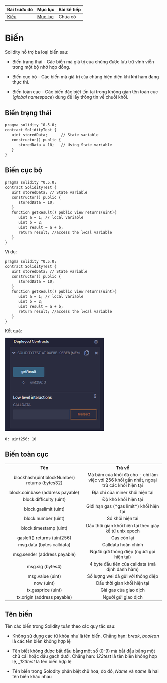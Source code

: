 |Bài trước đó|Mục lục|Bài kế tiếp|
|---|---|---|
|[Kiểu](6_Types.md)|[Mục lục](README.md)|Chưa có|

# Biến

Solidity hỗ trợ ba loại biến sau:

* Biến trạng thái - Các biến mà giá trị của chúng được lưu trữ vĩnh viễn trong một bộ nhớ hợp đồng.

* Biến cục bộ - Các biến mà giá trị của chúng hiện diện khi khi hàm đang thực thi.

* Biến toàn cục - Các biến đặc biệt tồn tại trong không gian tên toàn cục (*global namespace*) dùng để lấy thông tin về chuỗi khối.

## Biến trạng thái

```solidity
pragma solidity ^0.5.0;
contract SolidityTest {
   uint storedData;      // State variable
   constructor() public {
      storedData = 10;   // Using State variable
   }
}
```

## Biến cục bộ

```solidity
pragma solidity ^0.5.0;
contract SolidityTest {
   uint storedData; // State variable
   constructor() public {
      storedData = 10;   
   }
   function getResult() public view returns(uint){
      uint a = 1; // local variable
      uint b = 2;
      uint result = a + b;
      return result; //access the local variable
   }
}
```

Ví dụ:

```solidity
pragma solidity ^0.5.0;
contract SolidityTest {
   uint storedData; // State variable
   constructor() public {
      storedData = 10;   
   }
   function getResult() public view returns(uint){
      uint a = 1; // local variable
      uint b = 2;
      uint result = a + b;
      return result; //access the local variable
   }
}
```

Kết quả:

![Hinh1](Images/Bai7/Hinh1.png)

```
0: uint256: 10
```

## Biến toàn cục

<table class="table table-bordered" style="text-align:center;">
<tbody><tr>
<th width="50%">Tên</th>
<th>Trả về</th>
</tr>
<tr>
<td>blockhash(uint blockNumber) returns (bytes32)</td>
<td>Mã băm của khối đã cho - chỉ làm việc với 256 khối gần nhất, ngoại trừ các khối hiện tại</td>
</tr>
<tr>
<td>block.coinbase (address payable)</td> 
<td>Địa chỉ của miner khối hiện tại</td>
</tr>
<tr>
<td>block.difficulty (uint)</td>
<td>Độ khó khối hiện tại</td>
</tr>
<tr>
<td>block.gaslimit (uint)</td>
<td>Giới hạn gas (*gas limit*) khối hiện tại</td>
</tr>
<tr>
<td>block.number (uint)</td>
<td>Số khối hiện tại</td>
</tr>
<tr>
<td>block.timestamp (uint)</td>
<td>Dấu thời gian khối hiện tại theo giây kể từ unix epoch</td>
</tr>
<tr>
<td>gasleft() returns (uint256)</td>
<td>Gas còn lại</td>
</tr>
<tr>
<td>msg.data (bytes calldata)</td>
<td>Calldata hoàn chỉnh</td>
</tr>
<tr>
<td>msg.sender (address payable)</td>
<td>Người gửi thông điệp (người gọi hiện tại)</td>
</tr>
<tr>
<td>msg.sig (bytes4)</td>
<td>4 byte đầu tiên của calldata (mã định danh hàm)</td>
</tr>
<tr>
<td>msg.value (uint)</td>
<td>Số lượng wei đã gửi với thông điệp</td>
</tr>
<tr>
<td>now (uint)</td>
<td>Dấu thời gian khối hiện tại</td>
</tr>
<tr>
<td>tx.gasprice (uint)</td>
<td>Giá gas của giao dịch</td>
</tr>
<tr>
<td>tx.origin (address payable)</td>
<td>Người gửi giao dịch</td>
</tr>
</tbody></table>

## Tên biến

Tên các biến trong Solidity tuân theo các quy tắc sau:

* Không sử dụng các từ khóa như là tên biến. Chẳng hạn: *break*, *boolean* là các tên biến không hợp lệ

* Tên biết không được bắt đầu bằng một số (0-9) mà bắt đầu bằng một chữ cái hoặc dấu gạch dưới. Chẳng hạn: *123test* là tên biến không hợp lệ, *_123test* là tên biến hợp lệ

* Tên biến trong Solodity phân biệt chữ hoa, do đó, *Name* và *name* là hai tên biến khác nhau
